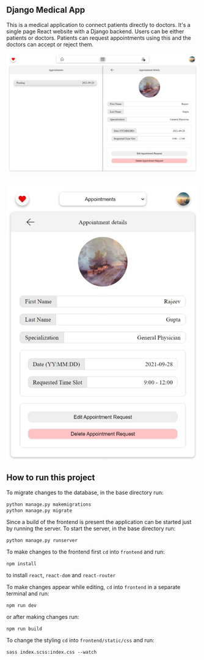 ## Django Medical App

This is a medical application to connect patients directly to doctors. It's a single page React website with a Django backend. Users can be either patients or doctors. Patients can request appointments using this and the doctors can accept or reject them.

![UI on a PC](./desktop_screenshot.jpeg)
\
\
\
![UI on a phone](./mobile_screenshot.jpeg)

## How to run this project

To migrate changes to the database, in the base directory run:

```
python manage.py makemigrations
python manage.py migrate
```

Since a build of the frontend is present the application can be started just by running the server. To start the server, in the base directory run:

```
python manage.py runserver
```

To make changes to the frontend first `cd` into `frontend` and run:

```
npm install
```

to install `react`, `react-dom` and `react-router`

To make changes appear while editing, `cd` into `frontend` in a separate terminal and run:

```
npm run dev
```

or after making changes run:

```
npm run build
```

To change the styling `cd` into `frontend/static/css` and run:

```
sass index.scss:index.css --watch
```
